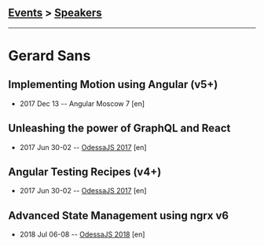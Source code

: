 ## [Events](../README.md) > [Speakers](../speakers.md)
---

# Gerard Sans

## Implementing Motion using Angular (v5+)
- 2017 Dec 13 -- Angular Moscow 7 [en]   
## Unleashing the power of GraphQL and React
- 2017 Jun 30-02 -- [OdessaJS 2017](https://www.youtube.com/watch?v=jWSnPo7mQlE) [en]   
## Angular Testing Recipes (v4+)
- 2017 Jun 30-02 -- [OdessaJS 2017](https://www.youtube.com/watch?v=DLSwaFKkEUs) [en]   
## Advanced State Management using ngrx v6
- 2018 Jul 06-08 -- [OdessaJS 2018](https://youtu.be/J3p2eO-ziBQ) [en]   
